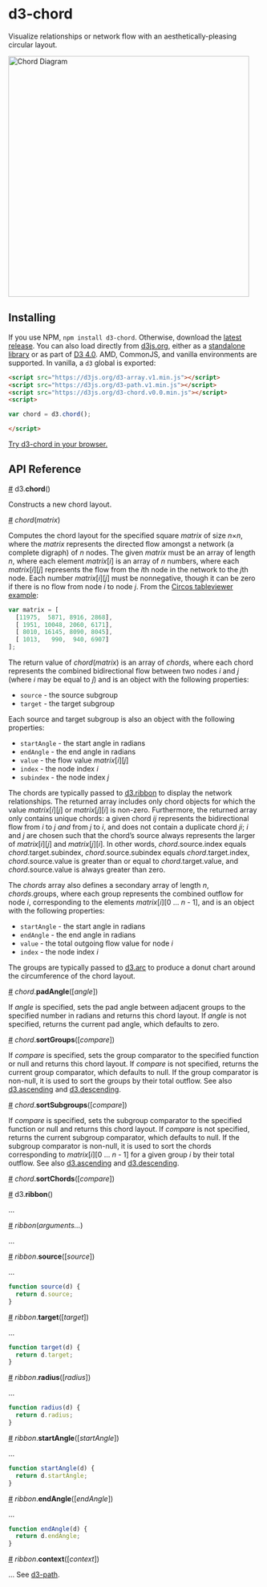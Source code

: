 # d3-chord

Visualize relationships or network flow with an aesthetically-pleasing circular layout.

[<img alt="Chord Diagram" src="https://raw.githubusercontent.com/d3/d3-chord/master/img/chord.png" width="480" height="480">](http://bl.ocks.org/mbostock/4062006)

## Installing

If you use NPM, `npm install d3-chord`. Otherwise, download the [latest release](https://github.com/d3/d3-chord/releases/latest). You can also load directly from [d3js.org](https://d3js.org), either as a [standalone library](https://d3js.org/d3-chord.v0.0.min.js) or as part of [D3 4.0](https://github.com/d3/d3). AMD, CommonJS, and vanilla environments are supported. In vanilla, a `d3` global is exported:

```html
<script src="https://d3js.org/d3-array.v1.min.js"></script>
<script src="https://d3js.org/d3-path.v1.min.js"></script>
<script src="https://d3js.org/d3-chord.v0.0.min.js"></script>
<script>

var chord = d3.chord();

</script>
```

[Try d3-chord in your browser.](https://tonicdev.com/npm/d3-chord)

## API Reference

<a href="#chord" name="chord">#</a> d3.<b>chord</b>()

Constructs a new chord layout.

<a href="#_chord" name="_chord">#</a> <i>chord</i>(<i>matrix</i>)

Computes the chord layout for the specified square *matrix* of size *n*×*n*, where the *matrix* represents the directed flow amongst a network (a complete digraph) of *n* nodes. The given *matrix* must be an array of length *n*, where each element *matrix*[*i*] is an array of *n* numbers, where each *matrix*[*i*][*j*] represents the flow from the *i*th node in the network to the *j*th node. Each number *matrix*[*i*][*j*] must be nonnegative, though it can be zero if there is no flow from node *i* to node *j*. From the [Circos tableviewer example](http://mkweb.bcgsc.ca/circos/guide/tables/):

```js
var matrix = [
  [11975,  5871, 8916, 2868],
  [ 1951, 10048, 2060, 6171],
  [ 8010, 16145, 8090, 8045],
  [ 1013,   990,  940, 6907]
];
```

The return value of *chord*(*matrix*) is an array of *chords*, where each chord represents the combined bidirectional flow between two nodes *i* and *j* (where *i* may be equal to *j*) and is an object with the following properties:

* `source` - the source subgroup
* `target` - the target subgroup

Each source and target subgroup is also an object with the following properties:

* `startAngle` - the start angle in radians
* `endAngle` - the end angle in radians
* `value` - the flow value *matrix*[*i*][*j*]
* `index` - the node index *i*
* `subindex` - the node index *j*

The chords are typically passed to [d3.ribbon](#ribbon) to display the network relationships. The returned array includes only chord objects for which the value *matrix*[*i*][*j*] or *matrix*[*j*][*i*] is non-zero. Furthermore, the returned array only contains unique chords: a given chord *ij* represents the bidirectional flow from *i* to *j* *and* from *j* to *i*, and does not contain a duplicate chord *ji*; *i* and *j* are chosen such that the chord’s source always represents the larger of *matrix*[*i*][*j*] and *matrix*[*j*][*i*]. In other words, *chord*.source.index equals *chord*.target.subindex, *chord*.source.subindex equals *chord*.target.index, *chord*.source.value is greater than or equal to *chord*.target.value, and *chord*.source.value is always greater than zero.

The *chords* array also defines a secondary array of length *n*, *chords*.groups, where each group represents the combined outflow for node *i*, corresponding to the elements *matrix*[*i*][0 … *n* - 1], and is an object with the following properties:

* `startAngle` - the start angle in radians
* `endAngle` - the end angle in radians
* `value` - the total outgoing flow value for node *i*
* `index` - the node index *i*

The groups are typically passed to [d3.arc](https://github.com/d3/d3-shape#arc) to produce a donut chart around the circumference of the chord layout.

<a href="#chord_padAngle" name="#chord_padAngle">#</a> <i>chord</i>.<b>padAngle</b>([<i>angle</i>])

If *angle* is specified, sets the pad angle between adjacent groups to the specified number in radians and returns this chord layout. If *angle* is not specified, returns the current pad angle, which defaults to zero.

<a href="#chord_sortGroups" name="#chord_sortGroups">#</a> <i>chord</i>.<b>sortGroups</b>([<i>compare</i>])

If *compare* is specified, sets the group comparator to the specified function or null and returns this chord layout. If *compare* is not specified, returns the current group comparator, which defaults to null. If the group comparator is non-null, it is used to sort the groups by their total outflow. See also [d3.ascending](https://github.com/d3/d3-array#ascending) and [d3.descending](https://github.com/d3/d3-array#descending).

<a href="#chord_sortSubgroups" name="#chord_sortSubgroups">#</a> <i>chord</i>.<b>sortSubgroups</b>([<i>compare</i>])

If *compare* is specified, sets the subgroup comparator to the specified function or null and returns this chord layout. If *compare* is not specified, returns the current subgroup comparator, which defaults to null. If the subgroup comparator is non-null, it is used to sort the chords corresponding to *matrix*[*i*][0 … *n* - 1] for a given group *i* by their total outflow. See also [d3.ascending](https://github.com/d3/d3-array#ascending) and [d3.descending](https://github.com/d3/d3-array#descending).

<a href="#chord_sortChords" name="#chord_sortChords">#</a> <i>chord</i>.<b>sortChords</b>([<i>compare</i>])



<a href="#ribbon" name="ribbon">#</a> d3.<b>ribbon</b>()

…

<a href="#_ribbon" name="_ribbon">#</a> <i>ribbon</i>(<i>arguments…</i>)

…

<a href="#ribbon_source" name="ribbon_source">#</a> <i>ribbon</i>.<b>source</b>([<i>source</i>])

…

```js
function source(d) {
  return d.source;
}
```

<a href="#ribbon_target" name="ribbon_target">#</a> <i>ribbon</i>.<b>target</b>([<i>target</i>])

…

```js
function target(d) {
  return d.target;
}
```

<a href="#ribbon_radius" name="ribbon_radius">#</a> <i>ribbon</i>.<b>radius</b>([<i>radius</i>])

…

```js
function radius(d) {
  return d.radius;
}
```

<a href="#ribbon_startAngle" name="ribbon_startAngle">#</a> <i>ribbon</i>.<b>startAngle</b>([<i>startAngle</i>])

…

```js
function startAngle(d) {
  return d.startAngle;
}
```

<a href="#ribbon_endAngle" name="ribbon_endAngle">#</a> <i>ribbon</i>.<b>endAngle</b>([<i>endAngle</i>])

…

```js
function endAngle(d) {
  return d.endAngle;
}
```

<a href="#ribbon_context" name="ribbon_context">#</a> <i>ribbon</i>.<b>context</b>([<i>context</i>])

… See [d3-path](https://github.com/d3/d3-path).

